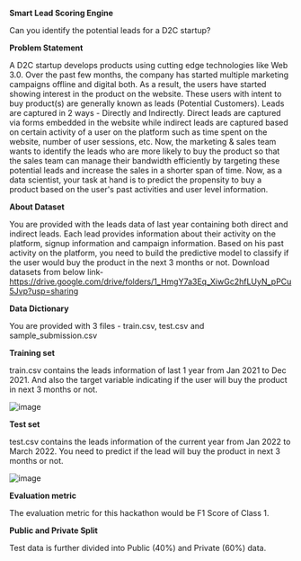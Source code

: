 **Smart Lead Scoring Engine**

Can you identify the potential leads for a D2C startup?




**Problem Statement**

A D2C startup develops products using cutting edge technologies like Web 3.0. Over the past few months, the company has started multiple marketing campaigns offline and digital both. As a result, the users have started showing interest in the product on the website. These users with intent to buy product(s) are generally known as leads (Potential Customers). 
Leads are captured in 2 ways - Directly and Indirectly. 
Direct leads are captured via forms embedded in the website while indirect leads are captured based on certain activity of a user on the platform such as time spent on the website, number of user sessions, etc.
Now, the marketing & sales team wants to identify the leads who are more likely to buy the product so that the sales team can manage their bandwidth efficiently by targeting these potential leads and increase the sales in a shorter span of time.
Now, as a data scientist, your task at hand is to predict the propensity to buy a product based on the user's past activities and user level information.



**About Dataset**

You are provided with the leads data of last year containing both direct and indirect leads. Each lead provides information about their activity on the platform, signup information and campaign information. Based on his past activity on the platform, you need to build the predictive model to classify if the user would buy the product in the next 3 months or not.
Download datasets from below link-
https://drive.google.com/drive/folders/1_HmgY7a3Eq_XiwGc2hfLUyN_pPCu5Jvp?usp=sharing



**Data Dictionary**

You are provided with 3 files - train.csv, test.csv and sample_submission.csv



**Training set**

train.csv contains the leads information of last 1 year from Jan 2021 to Dec 2021. And also the target variable indicating if the user will buy the product in next 3 months or not.

![image](https://user-images.githubusercontent.com/24979087/171991327-7008b475-ece2-4a51-974a-e13af6cebf56.png)



**Test set**

test.csv contains the leads information of the current year from Jan 2022 to March 2022. You need to predict if the lead will buy the product in next 3 months or not.

![image](https://user-images.githubusercontent.com/24979087/171991338-5ef6d12a-3bad-401c-bb31-50569adb4094.png)



**Evaluation metric**

The evaluation metric for this hackathon would be F1 Score of Class 1.


**Public and Private Split**

Test data is further divided into Public (40%) and Private (60%) data. 
